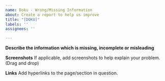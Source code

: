 ```yaml
---
name: Doku - Wrong/Missing Information
about: Create a report to help us improve
title: "[DOKU]"
labels: ''
assignees: ''

---
```


**Describe the information which is missing, incomplete or misleading**

**Screenshots**
If applicable, add screenshots to help explain your problem. (Drag and drop)

**Links**
Add hyperlinks to the page/section in question.
